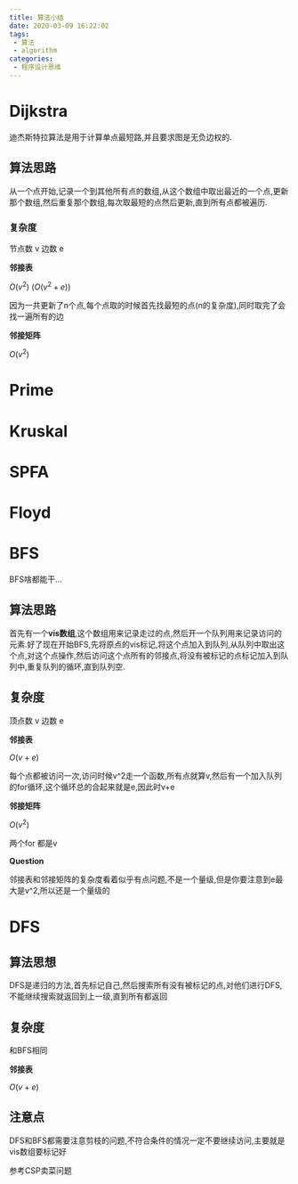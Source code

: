 ```yaml
---
title: 算法小结
date: 2020-03-09 16:22:02
tags:
 - 算法
 - algorithm
categories:
 - 程序设计思维
---
```


#  Dijkstra 

迪杰斯特拉算法是用于计算单点最短路,并且要求图是无负边权的.

## 算法思路

从一个点开始,记录一个到其他所有点的数组,从这个数组中取出最近的一个点,更新那个数组,然后重复那个数组,每次取最短的点然后更新,直到所有点都被遍历.

### 复杂度

节点数 v 边数 e

**邻接表**

$O(v^2)$ ($O(v^2+e)$)

因为一共更新了n个点,每个点取的时候首先找最短的点(n的复杂度),同时取完了会找一遍所有的边

**邻接矩阵**

$O(v^2)$

# Prime

# Kruskal

# SPFA

# Floyd

# BFS

BFS啥都能干...

## 算法思路

首先有一个**vis数组**,这个数组用来记录走过的点,然后开一个队列用来记录访问的元素.好了现在开始BFS,先将原点的vis标记,将这个点加入到队列,从队列中取出这个点,对这个点操作,然后访问这个点所有的邻接点,将没有被标记的点标记加入到队列中,重复队列的循环,直到队列空.

## 复杂度

顶点数 v 边数 e

**邻接表**

$O(v+e)$

每个点都被访问一次,访问时候v^2走一个函数,所有点就算v,然后有一个加入队列的for循环,这个循环总的合起来就是e,因此时v+e

**邻接矩阵**

$O(v^2)$

两个for 都是v

**Question**

邻接表和邻接矩阵的复杂度看着似乎有点问题,不是一个量级,但是你要注意到e最大是v^2,所以还是一个量级的

# DFS

## 算法思想

DFS是递归的方法,首先标记自己,然后搜索所有没有被标记的点,对他们进行DFS,不能继续搜索就返回到上一级,直到所有都返回

## 复杂度

和BFS相同

**邻接表**

$O(v+e)$

## 注意点

DFS和BFS都需要注意剪枝的问题,不符合条件的情况一定不要继续访问,主要就是vis数组要标记好

参考CSP卖菜问题
